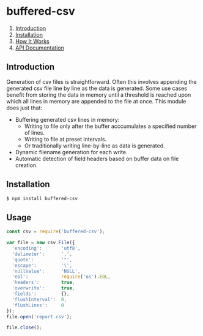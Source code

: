 buffered-csv
============

1. [Introduction](#Introduction)
2. [Installation](#Installation)
2. [How It Works](#how-it-works)
3. [API Documentation](#api-documentation)

## Introduction
Generation of csv files is straightforward. Often this involves appending the generated csv file line by line as the data is generated. Some use cases benefit from storing the data in memory until a threshold is reached upon which all lines in memory are appended to the file at once. This module does just that:
- Buffering generated csv lines in memory:
  - Writing to file only after the buffer acccumulates a specified number of lines.
  - Writing to file at preset intervals.
  - Or traditionally writing line-by-line as data is generated.
- Dynamic filename generation for each write.
- Automatic detection of field headers based on buffer data on file creation.

## Installation
```sh
$ npm install buffered-csv
```

## Usage

```javascript
const csv = require('buffered-csv');

var file = new csv.File({
  'encoding':       'utf8',
  'delimeter':      ',',
  'quote':          '"',
  'escape':         '\',
  'nullValue':      'NULL',
  'eol':            require('os').EOL,
  'headers':        true,
  'overwrite':      true,
  'fields':         {},
  'flushInterval':  0,
  'flushLines':     0
});
file.open('report.csv');

file.close();
```
